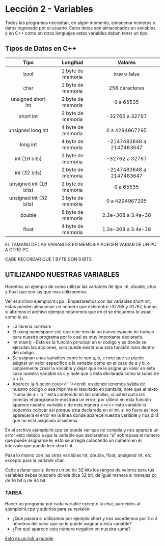 # Lección 2 - Variables


Todos los programas necesitan, en algún momento, almacenar números o datos ingresado por el usuario. Estos datos son almacenados en variables, y en C++ como en otros lenguajes estas variables deben tener un tipo.  

## Tipos de Datos en C++

| Tipo			| Longitud	      | Valores			       |
|:---------------------:|:-------------------:|:------------------------------:|
| bool			| 1 byte de memoria   |      true o false	       |
| char		      	| 1 byte de memoria   |      256 caracteres	       |
| unsigned short int   	| 2 byte de memoria   | 	 0 a 65535	       |
| short int	       	| 2 byte de memoria   |  -32765   a   32767	       |
| unsigned long int    	| 4 byte de memoria   |    0      a      4294967295    |
| long int 	       	| 4 byte de memoria   |   -2147483648 a 2147483647     |
| int (16 bits)	       	| 2 byte de memoria   |     -32762 a 32767	       |
| int (32 bits)	       	| 2 byte de memoria   |  -2147483648 a 2147483647      |
| unsigned int (16 bits)| 2 byte de memoria   |     0  a  65535		       |
| unsigned int (32 bits)| 2 byte de memoria   |	 0  a 4294967295	       |
| double       	   	| 8 byte de memoria   |  2.2e-308  a  3.4e-38	       |
| float			| 4 byte de memoria   |  1.2e-308  a  3.4e-38  	       |

EL TAMAÑO DE LAS VARIABLES EN MEMORIA PUEDEN VARIAR DE UN PC A OTRO PC.
 
CABE RECORDAR QUE 1 BYTE SON 8 BITS 
   
## UTILIZANDO NUESTRAS VARIABLES

Haremos un ejemplo de como utilizar las variables de tipo int, double, char y float que son las que mas utilizaremos.  

Ver el archivo ejemploint.cpp . 
Empezaremos con las variables short int,  estas pueden almacenar un número que este entre -32765 y 32767, bueno si abrimos el archivo ejemplo notaremos que en el se encuentra lo usual; como lo es: 
 * La librería iostream
 * El using namespace std; que este nos da un nuevo espacio de trabajo para nuestro programa por lo cual es muy importante declararlo.
 * Int main()  - Esta es la función principal en el código y es donde se ejecutan las acciones, solo puede existir una sola función main dentro del código.
 * Se asignan unas variables como lo son a, b, c note que se puede asignar un valor especifico a la variable como en el caso de a y b, o simplemente crear la variable y dejar que se le asigne un valor en este caso nuestra variable es c y note que c esta declarada como la suma de a + b.
 * Aparece la función cout<<” ”<<endl; en donde tenemos salida de nuestro código o sea imprime el resultado en pantalla; note que el texto “suma de a + b ” esta contenido en las comillas, si usted quita las comitas el programa le mostrara un error; por ultimo en esta función aparece nuestra variable c de esta manera <<c<<  esta variable la podemos colocar así porque esta declarada en el int, si no fuera así nos aparecería el error en la linea donde aparece nuestra variable y nos dirá que no esta asignada al sistema.

En el archivo ejemploint.cpp se puede ver que no compila y nos aparece un error esto debido a que la variable que declaramos “a” sobrepasa el número que puede asignarse le,  esto se arregla colocando un numero en el intervalo que puede leer short int.

Pasa lo mismo con las otras variables int, double, float, unsigned int, etc; excepto para la variable char.

Cabe aclarar que si tienes un pc de 32 bits los rangos de valores para tus variables debes buscarlo donde dice 32 bit, de igual manera si manejas pc de 16 bit o de 64 bit.

### TAREA
Hacer un programa por cada variable excepto la char, parecidos al  ejemploint.cpp y subirlos para su revisión.	
 * ¿Qué pasará si utilizamos por ejemplo short y nos excedemos por 3 o 4 números del valor que se le puede asignar a esta variable?
 * ¿Por qué aparece este número negativo en nuestra suma?


[Esto es un link a google](http://www.google.com)
